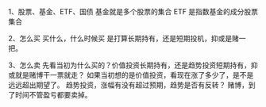 1、股票、基金、ETF、国债
基金就是多个股票的集合
ETF 是指数基金的成分股票集合

2、怎么买
买什么，什么时候买
是打算长期持有，还是短期投机，抑或是赌一把。

3、怎么卖
先看当初为什么买的？价值投资长期持有，还是趋势投资短期持有，抑或就是赌博干一票就走？
如果当初想的是价值投资，看现在涨了多少了，是不是远远超出期望了。
趋势投资，涨幅有没有超过预期，趋势是否有反转？
赌博，到了时间不管盈亏都要卖掉。